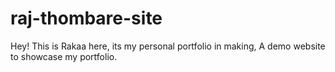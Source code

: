 # raj-thombare-site
Hey! This is Rakaa here,
its my personal portfolio in making,
A demo website to showcase my portfolio.
